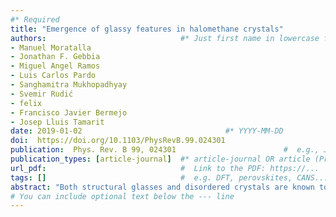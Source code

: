 ```yaml
---
#* Required
title: "Emergence of glassy features in halomethane crystals"                             #*
authors:                              #* Just first name in lowercase for those from our group
- Manuel Moratalla
- Jonathan F. Gebbia
- Miguel Angel Ramos
- Luis Carlos Pardo
- Sanghamitra Mukhopadhyay
- Svemir Rudić
- felix
- Francisco Javier Bermejo
- Josep Lluis Tamarit
date: 2019-01-02                                #* YYYY-MM-DD
doi:  https://doi.org/10.1103/PhysRevB.99.024301                                #* https://doi.org/...
publication:  Phys. Rev. B 99, 024301                        #  e.g., J. Phys. Chem. Lett. 2025, 16, 1, 184–190.
publication_types: [article-journal]  #* article-journal OR article (Preprint)
url_pdf:                              #  Link to the PDF: https://...
tags: []                              #  e.g. DFT, perovskites, CANS...
abstract: "Both structural glasses and disordered crystals are known to exhibit anomalous thermal, vibrational, and acoustic properties at low temperatures or low energies, what is still a matter of lively debate. To shed light on this issue, we studied the halomethane family CBr𝑛⁢Cl4−𝑛 (𝑛=0,1,2) at low temperature where, despite being perfectly translationally ordered stable monoclinic crystals, glassy dynamical features had been reported from experiments and molecular dynamics simulations. For 𝑛=1,2 dynamic disorder originates by the random occupancy of the same lattice sites by either Cl or Br atoms, but not for the ideal reference case of CCl4. Measurements of the low-temperature specific heat (𝐶𝑝) for all these materials are here reported, which provide evidence of the presence of a broad peak in Debye-reduced 𝐶𝑝⁡(𝑇)/𝑇3 and in the reduced density of states (𝑔⁡(𝜔)/𝜔2) determined by means of neutron spectroscopy, as well as a linear term in 𝐶𝑝 usually ascribed in glasses to two-level systems in addition to the cubic term expected for a fully ordered crystal. Being CCl4 a fully ordered crystal, we also performed density functional theory (DFT) calculations, which provide unprecedented detailed information about the microscopic nature of vibrations responsible for that broad peak, much alike the “'boson peak” of glasses, finding it to essentially arise from a piling up (at around 3–4 meV) of low-energy optical modes together with acoustic modes near the Brillouin-zone limits."                          #* Copy of the abstract
# You can include optional text below the --- line
---
```



